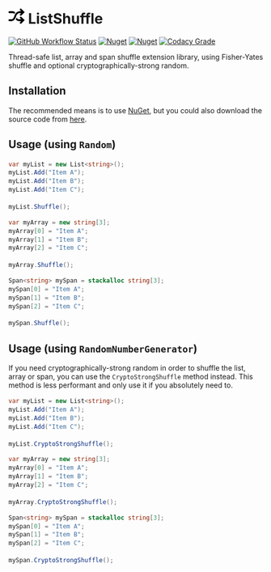 # ![ListShuffle](https://raw.githubusercontent.com/MarkCiliaVincenti/ListShuffle/master/logo32.png) ListShuffle
 [![GitHub Workflow Status](https://img.shields.io/github/actions/workflow/status/MarkCiliaVincenti/ListShuffle/dotnet.yml?branch=master&logo=github&style=for-the-badge)](https://actions-badge.atrox.dev/MarkCiliaVincenti/ListShuffle/goto?ref=master) [![Nuget](https://img.shields.io/nuget/v/ListShuffle?label=ListShuffle&logo=nuget&style=for-the-badge)](https://www.nuget.org/packages/ListShuffle) [![Nuget](https://img.shields.io/nuget/dt/ListShuffle?logo=nuget&style=for-the-badge)](https://www.nuget.org/packages/ListShuffle) [![Codacy Grade](https://img.shields.io/codacy/grade/4487c62452f240418a84e82893dcb6e9?style=for-the-badge)](https://app.codacy.com/gh/MarkCiliaVincenti/ListShuffle/dashboard)

Thread-safe list, array and span shuffle extension library, using Fisher-Yates shuffle and optional cryptographically-strong random.

## Installation
The recommended means is to use [NuGet](https://www.nuget.org/packages/ListShuffle), but you could also download the source code from [here](https://github.com/MarkCiliaVincenti/ListShuffle/releases).

## Usage (using `Random`)
```csharp
var myList = new List<string>();
myList.Add("Item A");
myList.Add("Item B");
myList.Add("Item C");

myList.Shuffle();
```

```csharp
var myArray = new string[3];
myArray[0] = "Item A";
myArray[1] = "Item B";
myArray[2] = "Item C";

myArray.Shuffle();
```

```csharp
Span<string> mySpan = stackalloc string[3];
mySpan[0] = "Item A";
mySpan[1] = "Item B";
mySpan[2] = "Item C";

mySpan.Shuffle();
```

## Usage (using `RandomNumberGenerator`)
If you need cryptographically-strong random in order to shuffle the list, array or span, you can use the `CryptoStrongShuffle` method instead. This method is less performant and only use it if you absolutely need to.

```csharp
var myList = new List<string>();
myList.Add("Item A");
myList.Add("Item B");
myList.Add("Item C");

myList.CryptoStrongShuffle();
```

```csharp
var myArray = new string[3];
myArray[0] = "Item A";
myArray[1] = "Item B";
myArray[2] = "Item C";

myArray.CryptoStrongShuffle();
```

```csharp
Span<string> mySpan = stackalloc string[3];
mySpan[0] = "Item A";
mySpan[1] = "Item B";
mySpan[2] = "Item C";

mySpan.CryptoStrongShuffle();
```
